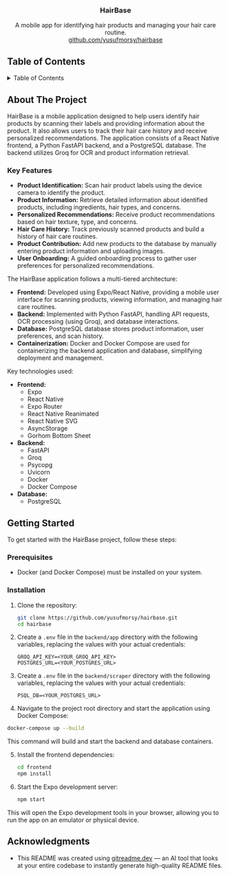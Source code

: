 <div align="center">

<h3 align="center">HairBase</h3>

  <p align="center">
    A mobile app for identifying hair products and managing your hair care routine.
    <br />
     <a href="https://github.com/yusufmorsy/hairbase">github.com/yusufmorsy/hairbase</a>
  </p>
</div>


## Table of Contents

<details>
  <summary>Table of Contents</summary>
  <ol>
    <li>
      <a href="#about-the-project">About The Project</a>
      <ul>
        <li><a href="#key-features">Key Features</a></li>
      </ul>
    </li>
    <li><a href="#architecture">Architecture</a></li>
    <li>
      <a href="#getting-started">Getting Started</a>
      <ul>
        <li><a href="#prerequisites">Prerequisites</a></li>
        <li><a href="#installation">Installation</a></li>
      </ul>
    </li>
    <li><a href="#acknowledgments">Acknowledgments</a></li>
  </ol>
</details>

## About The Project

HairBase is a mobile application designed to help users identify hair products by scanning their labels and providing information about the product. It also allows users to track their hair care history and receive personalized recommendations. The application consists of a React Native frontend, a Python FastAPI backend, and a PostgreSQL database. The backend utilizes Groq for OCR and product information retrieval.

### Key Features

- **Product Identification:** Scan hair product labels using the device camera to identify the product.
- **Product Information:** Retrieve detailed information about identified products, including ingredients, hair types, and concerns.
- **Personalized Recommendations:** Receive product recommendations based on hair texture, type, and concerns.
- **Hair Care History:** Track previously scanned products and build a history of hair care routines.
- **Product Contribution:** Add new products to the database by manually entering product information and uploading images.
- **User Onboarding:** A guided onboarding process to gather user preferences for personalized recommendations.


The HairBase application follows a multi-tiered architecture:

- **Frontend:** Developed using Expo/React Native, providing a mobile user interface for scanning products, viewing information, and managing hair care routines.
- **Backend:** Implemented with Python FastAPI, handling API requests, OCR processing (using Groq), and database interactions.
- **Database:** PostgreSQL database stores product information, user preferences, and scan history.
- **Containerization:** Docker and Docker Compose are used for containerizing the backend application and database, simplifying deployment and management.

Key technologies used:

- **Frontend:**
    - Expo
    - React Native
    - Expo Router
    - React Native Reanimated
    - React Native SVG
    - AsyncStorage
    - Gorhom Bottom Sheet
- **Backend:**
    - FastAPI
    - Groq
    - Psycopg
    - Uvicorn
    - Docker
    - Docker Compose
- **Database:**
    - PostgreSQL

## Getting Started

To get started with the HairBase project, follow these steps:

### Prerequisites

- Docker (and Docker Compose) must be installed on your system.

### Installation

1. Clone the repository:
   ```sh
   git clone https://github.com/yusufmorsy/hairbase.git
   cd hairbase
   ```

2.  Create a `.env` file in the `backend/app` directory with the following variables, replacing the values with your actual credentials:
    ```
    GROQ_API_KEY=<YOUR_GROQ_API_KEY>
    POSTGRES_URL=<YOUR_POSTGRES_URL>
    ```

3.  Create a `.env` file in the `backend/scraper` directory with the following variables, replacing the values with your actual credentials:
    ```
    PSQL_DB=<YOUR_POSTGRES_URL>
    ```

4.  Navigate to the project root directory and start the application using Docker Compose:
   ```sh
   docker-compose up --build
   ```

   This command will build and start the backend and database containers.

5.  Install the frontend dependencies:
    ```sh
    cd frontend
    npm install
    ```

6.  Start the Expo development server:
    ```sh
    npm start
    ```

   This will open the Expo development tools in your browser, allowing you to run the app on an emulator or physical device.

## Acknowledgments

- This README was created using [gitreadme.dev](https://gitreadme.dev) — an AI tool that looks at your entire codebase to instantly generate high-quality README files.
